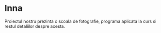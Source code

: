 # Inna
Proiectul nostru prezinta o scoala de fotografie, programa aplicata la curs si restul detaliilor despre acesta. 
